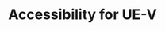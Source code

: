 ---
title: Accessibility for UE-V
redirect_url: https://technet.microsoft.com/itpro/windows/manage/uev-for-windows
---